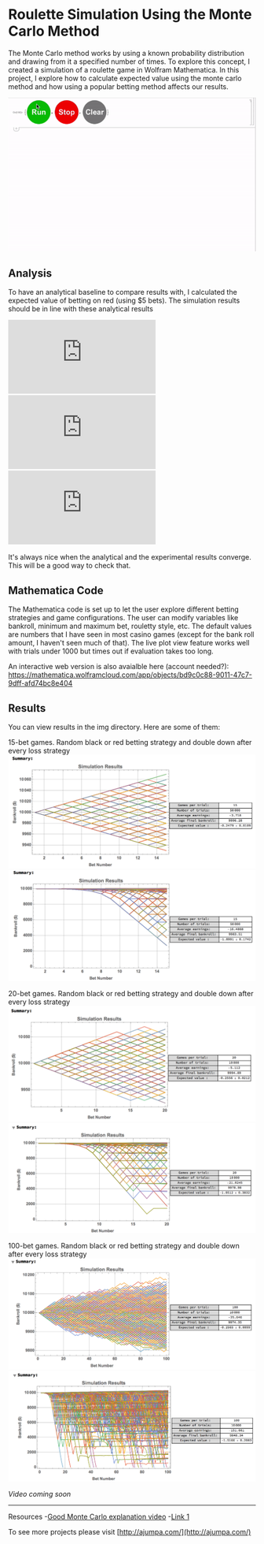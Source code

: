 # Roulette Simulation Using the Monte Carlo Method

The Monte Carlo method works by using a known probability distribution and drawing from it a specified number of times. To explore this concept, I created a simulation of a roulette game in Wolfram Mathematica. In this project, I explore how to calculate expected value using the monte carlo method and how using a popular betting method affects our results.

![gif](/img/simGif.gif)

## Analysis
To have an analytical baseline to compare results with, I calculated the expected value of betting on red (using $5 bets). The simulation results should be in line with these analytical results

![Eq1](https://latex.codecogs.com/gif.latex?E%28X%29%3D%5Csum%20%28P%28x%29%5Ccdot%20x%29)<br>
![Eq2](https://latex.codecogs.com/gif.latex?E%28X%29%3DP_%7Bwin%7D%20%5Ccdot%20Payout%20&plus;%20P_%7Blose%7D%20%5Ccdot%20Bet)<br>
![Eq3](https://latex.codecogs.com/gif.latex?E%28X%29%3D%28%5Cfrac%7B18%7D%7B38%7D%29%285%29%20&plus;%20%28%5Cfrac%7B20%7D%7B38%7D%29%28-5%29%20%3D%20-0.263158)

It's always nice when the analytical and the experimental results converge. This will be a good way to check that. 

## Mathematica Code

The Mathematica code is set up to let the user explore different betting strategies and game configurations. The user can modify variables like bankroll, minimum and maximum bet, rouletty style, etc. The default values are numbers that I have seen in most casino games (except for the bank roll amount, I haven't seen much of that). The live plot view feature works well with trials under 1000 but times out if evaluation takes too long. 

An interactive web version is also avaialble here (account needed?): https://mathematica.wolframcloud.com/app/objects/bd9c0c88-9011-47c7-9dff-afd74bc8e404

## Results

You can view results in the img directory. Here are some of them:

15-bet games. Random black or red betting strategy and double down after every loss strategy
![randomBet15Games](/img/randomBet15Games.png)
![doubleDown15Games](/img/doubleDown15Games.png)

20-bet games. Random black or red betting strategy and double down after every loss strategy
![randomBet20Games](/img/randomBet20Games.png)
![doubleDown20Games](/img/doubleDown20Games.png)

100-bet games. Random black or red betting strategy and double down after every loss strategy
![randomBet100Games](/img/randomBet100Games.png)
![doubleDown100Games](/img/doubleDown100Games.png)


*Video coming soon*

----

Resources
-[Good Monte Carlo explanation video](https://youtu.be/OgO1gpXSUzU)
-[Link 1](https://en.wikipedia.org/wiki/Monte_Carlo_method)


To see more projects please visit [http://ajumpa.com/](http://ajumpa.com/)


